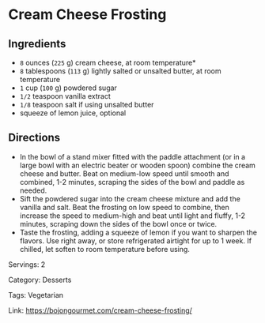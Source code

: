 # Cream Cheese Frosting

## Ingredients

- `8` ounces (`225` g) cream cheese, at room temperature*
- `8` tablespoons (`113` g) lightly salted or unsalted butter, at room temperature
- `1` cup (`100` g) powdered sugar
- `1/2` teaspoon vanilla extract
- `1/8` teaspoon salt if using unsalted butter
- squeeze of lemon juice, optional

## Directions

- In the bowl of a stand mixer fitted with the paddle attachment (or in a large bowl with an electric beater or wooden spoon) combine the cream cheese and butter. Beat on medium-low speed until smooth and combined, 1-2 minutes, scraping the sides of the bowl and paddle as needed.
- Sift the powdered sugar into the cream cheese mixture and add the vanilla and salt. Beat the frosting on low speed to combine, then increase the speed to medium-high and beat until light and fluffy, 1-2 minutes, scraping down the sides of the bowl once or twice.
- Taste the frosting, adding a squeeze of lemon if you want to sharpen the flavors. Use right away, or store refrigerated airtight for up to 1 week. If chilled, let soften to room temperature before using.

Servings: 2

Category: Desserts

Tags: Vegetarian


Link: https://bojongourmet.com/cream-cheese-frosting/